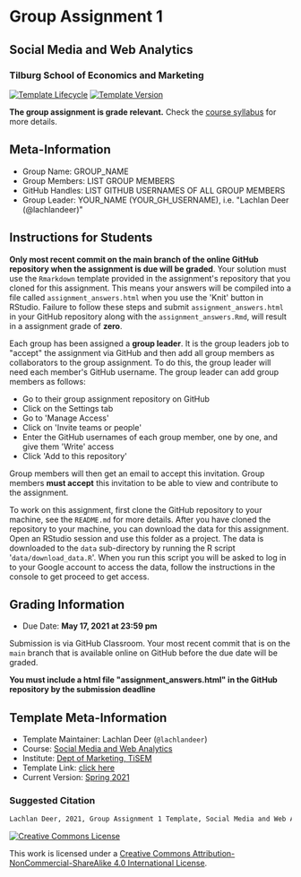 # Group Assignment 1

## Social Media and Web Analytics

### Tilburg School of Economics and Marketing

[![Template Lifecycle](https://img.shields.io/badge/lifecycle-maturing-blue.svg)](https://www.tidyverse.org/lifecycle/#maturing)
[![Template Version](https://img.shields.io/badge/version-2021-green.svg)]()

**The group assignment is grade relevant.**
Check the [course syllabus](https://tisem-digital-marketing.github.io/2021-smwa/assets/syllabus.pdf) for more details.

## Meta-Information 

* Group Name: GROUP_NAME
* Group Members: LIST GROUP MEMBERS
* GitHub Handles: LIST GITHUB USERNAMES OF ALL GROUP MEMBERS
* Group Leader: YOUR_NAME (YOUR_GH_USERNAME), i.e. "Lachlan Deer (@lachlandeer)"

## Instructions for Students

**Only most recent commit on the main branch of the online GitHub repository when the assignment is due will be graded**.
Your solution must use the `Rmarkdown` template provided in the assignment's repository that you cloned for this assignment. 
This means your answers will be compiled into a file called `assignment_answers.html` when you use the 'Knit' button in RStudio.
Failure to follow these steps and submit `assignment_answers.html` in your GitHub repository along with the `assignment_answers.Rmd`, will result in a assignment grade of **zero**.

Each group has been assigned a **group leader**.
It is the group leaders job to "accept" the assignment via GitHub and then add all group members as collaborators to the group assignment. 
To do this, the group leader will need each member's GitHub username.
The group leader can add group members as follows:

- Go to their group assignment repository on GitHub
- Click on the Settings tab
- Go to 'Manage Access'
- Click on 'Invite teams or people'
- Enter the GitHub usernames of each group member, one by one, and give them 'Write' access
- Click 'Add <username> to this repository'

Group members will then get an email to accept this invitation.
Group members **must accept** this invitation to be able to view and contribute to the assignment.

To work on this assignment, first clone the GitHub repository to your machine, see the `README.md` for more details.
After you have cloned the repository to your machine, you can download the data for this assignment.
Open an RStudio session and use this folder as a project.
The data is downloaded to the `data` sub-directory by running the R script '`data/download_data.R`'.
When you run this script you will be asked to log in to your Google account to access the data, follow the instructions in the console to get proceed to get access.
## Grading Information

* Due Date: **May 17, 2021 at 23:59 pm**

Submission is via GitHub Classroom.
Your most recent commit that is on the `main` branch that is available online on GitHub before the due date will be graded.

**You must include a html file "assignment_answers.html" in the GitHub repository by the submission deadline**

## Template Meta-Information

*   Template Maintainer: Lachlan Deer (`@lachlandeer`)
*   Course: [Social Media and Web Analytics](https://github.com/tisem-social-media)
*   Institute: [Dept of Marketing, TiSEM](https://www.tilburguniversity.edu/about/schools/economics-and-management/organization/departments/marketing)
*   Template Link: [click here](https://github.com/tisem-digital-marketing/smwa-assignment-01)
*   Current Version: [Spring 2021](https://tisem-digital-marketing.github.io/2021-smwa/)

### Suggested Citation

```bash
Lachlan Deer, 2021, Group Assignment 1 Template, Social Media and Web Analytics, TiSEM
```

<a rel="license" href="http://creativecommons.org/licenses/by-sa/4.0/"><img alt="Creative Commons License" style="border-width:0" src="https://i.creativecommons.org/l/by-sa/4.0/88x31.png" /></a><br />

This work is licensed under a <a rel="license" href="http://creativecommons.org/licenses/by-sa/4.0/">Creative Commons Attribution-NonCommercial-ShareAlike 4.0 International License</a>.